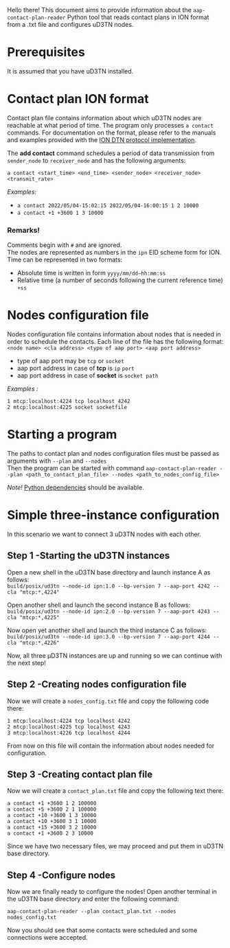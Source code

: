 Hello there!
This document aims to provide information about the `aap-contact-plan-reader` Python tool that reads contact plans in ION format from a .txt file and configures uD3TN nodes. 

# Prerequisites

It is assumed that you have uD3TN installed.

# Contact plan ION format

Contact plan file contains information about which uD3TN nodes are reachable at what period of time.
The program only processes `a contact` commands. For documentation on the format, please refer to the manuals and examples provided with the [ION DTN protocol implementation](https://sourceforge.net/projects/ion-dtn/).

The **add contact** command schedules a period of data transmission from `sender_node` to `receiver_node` and has the following arguments:

`a contact <start_time> <end_time> <sender_node> <receiver_node> <transmit_rate>`

*Examples:*
- `a contact 2022/05/04-15:02:15 2022/05/04-16:00:15 1 2 10000` 
- `a contact +1 +3600 1 3 10000`

### **Remarks!**

Comments begin with `#` and are ignored.\
The nodes are represented as numbers in the `ipn` EID scheme form for ION.\
Time can be represented in two formats:
- Absolute time is written in form `yyyy/mm/dd−hh:mm:ss` 
- Relative time (a number of seconds following the current reference time) `+ss`

# Nodes configuration file

Nodes configuration file contains information about nodes that is needed in order to schedule the contacts.
Each line of the file has the following format:\
`<node name> <cla address> <type of aap port> <aap port address>`

- type of aap port may be `tcp` or `socket`
- aap port address in case of **tcp** is `ip` `port`
- aap port address in case of **socket** is `socket path`

*Examples :*
```
1 mtcp:localhost:4224 tcp localhost 4242
2 mtcp:localhost:4225 socket socketfile
```

# Starting a program

The paths to contact plan and nodes configuration files must be passed as arguments with `--plan` and `--nodes` \
Then the program can be started with command `aap-contact-plan-reader --plan <path_to_contact_plan_file> --nodes <path_to_nodes_config_file>`

*Note!* [Python dependencies](https://gitlab.com/d3tn/ud3tn/-/blob/master/doc/posix_quick_start_guide.md#python-dependencies) should be available.

# Simple three-instance configuration

In this scenario we want to connect 3 uD3TN nodes with each other.

## Step 1 -Starting the uD3TN instances

Open a new shell in the uD3TN base directory and launch instance A as follows:\
`build/posix/ud3tn --node-id ipn:1.0 --bp-version 7 --aap-port 4242 --cla "mtcp:*,4224"`

Open another shell and launch the second instance B as follows:\
`build/posix/ud3tn --node-id ipn:2.0 --bp-version 7 --aap-port 4243 --cla "mtcp:*,4225"`

Now open yet another shell and launch the third instance C as follows:\
`build/posix/ud3tn --node-id ipn:3.0 --bp-version 7 --aap-port 4244 --cla "mtcp:*,4226"`

Now, all three µD3TN instances are up and running so we can continue with the next step!

## Step 2 -Creating nodes configuration file

Now we will create a `nodes_config.txt` file and copy the following code there:
```
1 mtcp:localhost:4224 tcp localhost 4242
2 mtcp:localhost:4225 tcp localhost 4243
3 mtcp:localhost:4226 tcp localhost 4244
```

From now on this file will contain the information about nodes needed for configuration.

## Step 3 -Creating contact plan file

Now we will create a `contact_plan.txt` file and copy the following text there:
```
a contact +1 +3600 1 2 100000
a contact +5 +3600 2 1 100000
a contact +10 +3600 1 3 10000
a contact +10 +3600 3 1 10000
a contact +15 +3600 3 2 10000
a contact +1 +3600 2 3 10000
```
Since we have two necessary files, we may proceed and put them in uD3TN base directory.

## Step 4 -Configure nodes

Now we are finally ready to configure the nodes!
Open another terminal in the uD3TN base directory and enter the following command:
```
aap-contact-plan-reader --plan contact_plan.txt --nodes nodes_config.txt
```
Now you should see that some contacts were scheduled and some connections were accepted. 
